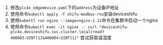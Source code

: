 1. 修改`plc4x_edgedevice.yaml`下的`address`为设备IP地址
2. 使用命令`kubectl apply -f shifu-modbus-rtu`安装deviceshifu
3. 使用`kubectl run nginx --image=nginx:1.21`命令在集群中启动一个nginx
4. 使用命令`kubectl exec -it nginx -- curl "deviceshifu-plc4x.deviceshifu.svc.cluster.local/read?400003:UINT[1]&400004:UINT[1]"` 尝试获取温湿度